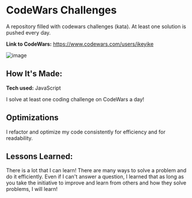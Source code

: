 # CodeWars Challenges

A repository filled with codewars challenges (kata). At least one solution is pushed every day.

**Link to CodeWars:** https://www.codewars.com/users/ikeyike

![image](https://github.com/ikeyike/Codewars/assets/121066858/ee1d102f-130d-4588-868a-b5d74dc9f1b8)

## How It's Made:

**Tech used:** JavaScript

I solve at least one coding challenge on CodeWars a day!

## Optimizations

I refactor and optimize my code consistently for efficiency and for readability.

## Lessons Learned:

There is a lot that I can learn! There are many ways to solve a problem and do it efficiently. Even if I can't answer a question, I learned that as long as you take the initiative to improve and learn from others and how they solve problems, I will learn!
